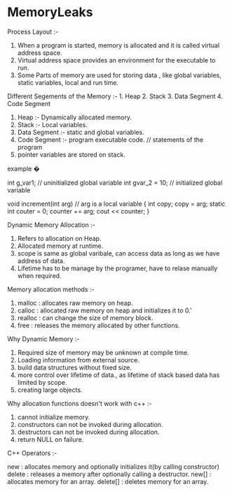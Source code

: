 # MemoryLeaks

Process Layout :- 
  1. When a program is started, memory is allocated and it is called virtual address space.
  2. Virtual address space provides an environment for the executable to run.
  3. Some Parts of memory are used for storing data , like global variables, static variables, local and run time.

   Different Segements of the Memory :-
      1. Heap
      2. Stack
      3. Data Segment
      4. Code Segment

1. Heap :- Dynamically allocated memory.
2. Stack :- Local variables.
3. Data Segment :- static and global variables.
4. Code Segment :- program executable code.  // statements of the program
5. pointer variables are stored on stack.

example �

  int g_var1;         // uninitialized global variable
  int gvar_2 = 10;   // initialized global variable
  
  void increment(int arg)   // arg is a local variable
  {
     int copy;
     copy = arg;
     static int couter = 0;
     counter += arg;
     cout << counter;
  }
  

Dynamic Memory Allocation :- 

  1. Refers to allocation on Heap.
  2. Allocated memory at runtime.
  3. scope is same as global varibale, can access data as long as we have address of data.
  4. Lifetime has to be manage by the programer, have to relase manually when required.
   
  Memory allocation methods :- 
   1. malloc : allocates raw memory on heap.
   2. calloc : allocated raw memory on heap and initializes it to 0.'
   3. realloc : can change the size of memory block.
   4. free : releases the memory allocated by other functions. 





Why Dynamic Memory :- 

  1. Required size of memory may be unknown at compile time.
  2. Loading information from external source.
  3. build data structures without fixed size.
  4. more control over lifetime of data., as lifetime of stack based data has limited by scope.
  5. creating large objects.

Why allocation functions doesn't work with c++ :- 
   1. cannot initialize memory.
   2. constructors can not be invoked during allocation.
   3. destructors can not be invoked during allocation.
   4. return NULL on failure.


C++ Operators :- 

  new :  allocates memory and optionally initializes it(by calling constructor)
  delete : releases a memory after optionally calling a destructor.
  new[] : allocates memory for an array.
  delete[] : deletes memory for an array.
